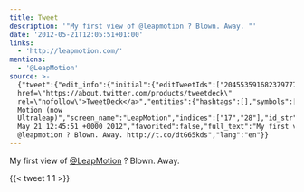 ```yaml
---
title: Tweet
description: '"My first view of @leapmotion ? Blown. Away. "'
date: '2012-05-21T12:05:51+01:00'
links:
  - 'http://leapmotion.com/'
mentions:
  - '@LeapMotion'
source: >-
  {"tweet":{"edit_info":{"initial":{"editTweetIds":["204553591682379777"],"editableUntil":"2012-05-21T13:45:51.336Z","editsRemaining":"5","isEditEligible":true}},"retweeted":false,"source":"<a
  href=\"https://about.twitter.com/products/tweetdeck\"
  rel=\"nofollow\">TweetDeck</a>","entities":{"hashtags":[],"symbols":[],"user_mentions":[{"name":"Leap
  Motion (now
  Ultraleap)","screen_name":"LeapMotion","indices":["17","28"],"id_str":"1213023388408537088","id":"1213023388408537088"}],"urls":[{"url":"http://t.co/dtG65kds","expanded_url":"http://leapmotion.com/","display_url":"leapmotion.com","indices":["44","64"]}]},"display_text_range":["0","64"],"favorite_count":"1","id_str":"204553591682379777","truncated":false,"retweet_count":"1","id":"204553591682379777","possibly_sensitive":false,"created_at":"Mon
  May 21 12:45:51 +0000 2012","favorited":false,"full_text":"My first view of
  @leapmotion ? Blown. Away. http://t.co/dtG65kds","lang":"en"}}
---
```

My first view of [@LeapMotion](https://twitter.com/@LeapMotion) ? Blown. Away. 
    
{{< tweet 1 1 >}}
    
